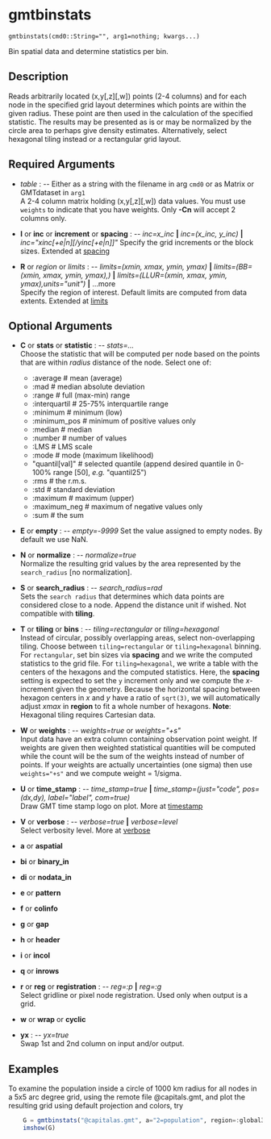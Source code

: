 # gmtbinstats

	gmtbinstats(cmd0::String="", arg1=nothing; kwargs...)

Bin spatial data and determine statistics per bin.

Description
-----------

Reads arbitrarily located (x,y[,z][,w]) points (2-4 columns) and for each node in the specified grid
layout determines which points are within the given radius. These point are then used in the calculation
of the specified statistic. The results may be presented as is or may be normalized by the circle area
to perhaps give density estimates. Alternatively, select hexagonal tiling instead or a rectangular grid layout.

Required Arguments
------------------

- *table* : -- Either as a string with the filename in arg ``cmd0`` or as Matrix or GMTdataset in ``arg1``\
    A 2-4 column matrix holding (x,y[,z][,w]) data values. You must use `weights`
    to indicate that you have weights. Only **-Cn** will accept 2 columns only.


- **I** or **inc** or **increment** or **spacing** : -- *inc=x_inc* **|** *inc=(x_inc, y_inc)* **|** *inc="xinc[+e|n][/yinc[+e|n]]"*
   Specify the grid increments or the block sizes. Extended at [spacing](@ref)

- **R** or *region* or *limits* : -- *limits=(xmin, xmax, ymin, ymax)* **|** *limits=(BB=(xmin, xmax, ymin, ymax),)*
   **|** *limits=(LLUR=(xmin, xmax, ymin, ymax),units="unit")* **|** ...more \
   Specify the region of interest. Default limits are computed from data extents. Extended at [limits](@ref)


Optional Arguments
------------------

- **C** or **stats** or **statistic** : -- *stats=...*\
   Choose the statistic that will be computed per node based on the points that are within *radius* distance
   of the node. Select one of:

   - :average        # mean (average)
   - :mad            # median absolute deviation
   - :range          # full (max-min) range
   - :interquartil   # 25-75% interquartile range
   - :minimum        # minimum (low)
   - :minimum_pos    # minimum of positive values only
   - :median         # median
   - :number         # number of values
   - :LMS            # LMS scale
   - :mode           # mode (maximum likelihood)
   - "quantil[val]"  # selected quantile (append desired quantile in 0-100% range [50], *e.g.* "quantil25")
   - :rms            # the r.m.s.
   - :std            # standard deviation
   - :maximum        # maximum (upper)
   - :maximum_neg    # maximum of negative values only
   - :sum            # the sum

- **E** or **empty** : -- *empty=-9999*
    Set the value assigned to empty nodes. By default we use NaN.

- **N** or **normalize** : -- *normalize=true*\
    Normalize the resulting grid values by the area represented by the `search_radius` [no normalization].

- **S** or **search_radius** : -- *search_radius=rad*\
    Sets the `search radius` that determines which data points are considered close to a node.
	Append the distance unit if wished. Not compatible with **tiling**.

- **T** or **tiling** or **bins** : -- *tiling=rectangular* or *tiling=hexagonal*\
    Instead of circular, possibly overlapping areas, select non-overlapping tiling. Choose between `tiling=rectangular`
	or `tiling=hexagonal` binning. For `rectangular`, set bin sizes via **spacing** and we write the computed statistics
	to the grid file. For `tiling=hexagonal`, we write a table with the centers of the hexagons and the computed statistics.
	Here, the **spacing** setting is expected to set the ``y`` increment only and we compute the *x*-increment given the
	geometry. Because the horizontal spacing between hexagon centers in *x* and *y* have a ratio of ``sqrt(3)``, we will
	automatically adjust *xmax* in **region** to fit a whole number of hexagons. **Note**: Hexagonal tiling requires
	Cartesian data.

- **W** or **weights** : -- *weights=true* or *weights="+s"*\
   Input data have an extra column containing observation point weight. If weights are given then weighted
   statistical quantities will be computed while the count will be the sum of the weights instead of number
   of points. If your weights are actually uncertainties (one sigma) then use `weights="+s"` and we compute
   weight = 1/sigma.

- **U** or **time_stamp** : -- *time_stamp=true* **|** *time_stamp=(just="code", pos=(dx,dy), label="label", com=true)*\
   Draw GMT time stamp logo on plot. More at [timestamp](@ref)

- **V** or **verbose** : -- *verbose=true* **|** *verbose=level*\
   Select verbosity level. More at [verbose](@ref)

- **a** or **aspatial**

- **bi** or **binary_in**

- **di** or **nodata_in**

- **e** or **pattern**

- **f** or **colinfo**

- **g** or **gap**

- **h** or **header**

- **i** or **incol**

- **q** or **inrows**

- **r** or **reg** or **registration** : -- *reg=:p* **|** *reg=:g*\
   Select gridline or pixel node registration. Used only when output is a grid.

- **w** or **wrap** or **cyclic**

- **yx** : -- *yx=true*\
   Swap 1st and 2nd column on input and/or output.


Examples
--------

To examine the population inside a circle of 1000 km radius for all nodes in a 5x5 arc degree grid,
using the remote file @capitals.gmt, and plot the resulting grid using default projection and colors, try

```julia
    G = gmtbinstats("@capitalas.gmt", a="2=population", region=:global360, inc=5, stats=:sum, search_radiusS="1000k");
	imshow(G)
```
